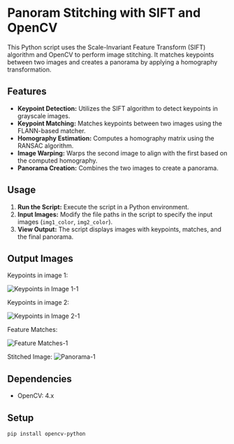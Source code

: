 # Panoram Stitching with SIFT and OpenCV

This Python script uses the Scale-Invariant Feature Transform (SIFT) algorithm and OpenCV to perform image stitching. It matches keypoints between two images and creates a panorama by applying a homography transformation.

## Features

- **Keypoint Detection:** Utilizes the SIFT algorithm to detect keypoints in grayscale images.
- **Keypoint Matching:** Matches keypoints between two images using the FLANN-based matcher.
- **Homography Estimation:** Computes a homography matrix using the RANSAC algorithm.
- **Image Warping:** Warps the second image to align with the first based on the computed homography.
- **Panorama Creation:** Combines the two images to create a panorama.

## Usage

1. **Run the Script:** Execute the script in a Python environment.
2. **Input Images:** Modify the file paths in the script to specify the input images (`img1_color`, `img2_color`).
3. **View Output:** The script displays images with keypoints, matches, and the final panorama.

## Output Images

Keypoints in image 1:

![Keypoints in Image 1-1](https://github.com/upasana099/CV/assets/89516193/e7f14ca8-4cbc-4a08-b5b4-11bc1226d9ab)

Keypoints in image 2:

![Keypoints in Image 2-1](https://github.com/upasana099/CV/assets/89516193/4e5c7f91-63ed-401d-aa9c-89ba79d0a68d)

Feature Matches:

![Feature Matches-1](https://github.com/upasana099/CV/assets/89516193/19117b05-9e2d-4364-9696-6813e2d49954)

Stitched Image:
![Panorama-1](https://github.com/upasana099/CV/assets/89516193/6a13ef4a-892c-4e2b-9a1f-34d69b93a9c9)


## Dependencies

- OpenCV: 4.x

## Setup

```bash
pip install opencv-python
```
